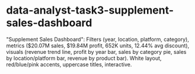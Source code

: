 # data-analyst-task3-supplement-sales-dashboard
"Supplement Sales Dashboard": Filters (year, location, platform, category), metrics ($20.07M sales, $19.84M profit, 652K units, 12.44% avg discount), visuals (revenue trend line, profit by year bar, sales by category pie, sales by location/platform bar, revenue by product bar). White layout, red/blue/pink accents, uppercase titles, interactive.

